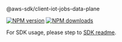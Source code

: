 @aws-sdk/client-iot-jobs-data-plane

[![NPM version](https://img.shields.io/npm/v/@aws-sdk/client-iot-jobs-data-plane/beta.svg)](https://www.npmjs.com/package/@aws-sdk/client-iot-jobs-data-plane)
[![NPM downloads](https://img.shields.io/npm/dm/@aws-sdk/client-iot-jobs-data-plane.svg)](https://www.npmjs.com/package/@aws-sdk/client-iot-jobs-data-plane)

For SDK usage, please step to [SDK readme](https://github.com/aws/aws-sdk-js-v3).
